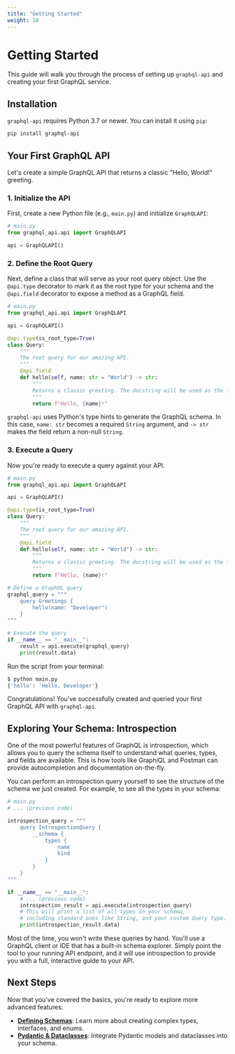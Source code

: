 ```yaml
---
title: "Getting Started"
weight: 10
---
```


# Getting Started

This guide will walk you through the process of setting up `graphql-api` and creating your first GraphQL service.

## Installation

`graphql-api` requires Python 3.7 or newer. You can install it using `pip`:

```bash
pip install graphql-api
```

## Your First GraphQL API

Let's create a simple GraphQL API that returns a classic "Hello, World!" greeting.

### 1. Initialize the API

First, create a new Python file (e.g., `main.py`) and initialize `GraphQLAPI`:

```python
# main.py
from graphql_api.api import GraphQLAPI

api = GraphQLAPI()
```

### 2. Define the Root Query

Next, define a class that will serve as your root query object. Use the `@api.type` decorator to mark it as the root type for your schema and the `@api.field` decorator to expose a method as a GraphQL field.

```python
# main.py
from graphql_api.api import GraphQLAPI

api = GraphQLAPI()

@api.type(is_root_type=True)
class Query:
    """
    The root query for our amazing API.
    """
    @api.field
    def hello(self, name: str = "World") -> str:
        """
        Returns a classic greeting. The docstring will be used as the field's description in the schema.
        """
        return f"Hello, {name}!"
```

`graphql-api` uses Python's type hints to generate the GraphQL schema. In this case, `name: str` becomes a required `String` argument, and `-> str` makes the field return a non-null `String`.

### 3. Execute a Query

Now you're ready to execute a query against your API.

```python
# main.py
from graphql_api.api import GraphQLAPI

api = GraphQLAPI()

@api.type(is_root_type=True)
class Query:
    """
    The root query for our amazing API.
    """
    @api.field
    def hello(self, name: str = "World") -> str:
        """
        Returns a classic greeting. The docstring will be used as the field's description in the schema.
        """
        return f"Hello, {name}!"

# Define a GraphQL query
graphql_query = """
    query Greetings {
        hello(name: "Developer")
    }
"""

# Execute the query
if __name__ == "__main__":
    result = api.execute(graphql_query)
    print(result.data)

```

Run the script from your terminal:

```bash
$ python main.py
{'hello': 'Hello, Developer'}
```

Congratulations! You've successfully created and queried your first GraphQL API with `graphql-api`.

## Exploring Your Schema: Introspection

One of the most powerful features of GraphQL is introspection, which allows you to query the schema itself to understand what queries, types, and fields are available. This is how tools like GraphiQL and Postman can provide autocompletion and documentation on-the-fly.

You can perform an introspection query yourself to see the structure of the schema we just created. For example, to see all the types in your schema:

```python
# main.py
# ... (previous code)

introspection_query = """
    query IntrospectionQuery {
        __schema {
            types {
                name
                kind
            }
        }
    }
"""

if __name__ == "__main__":
    # ... (previous code)
    introspection_result = api.execute(introspection_query)
    # This will print a list of all types in your schema,
    # including standard ones like String, and your custom Query type.
    print(introspection_result.data)

```

Most of the time, you won't write these queries by hand. You'll use a GraphQL client or IDE that has a built-in schema explorer. Simply point the tool to your running API endpoint, and it will use introspection to provide you with a full, interactive guide to your API.

## Next Steps

Now that you've covered the basics, you're ready to explore more advanced features:

- **[Defining Schemas](./defining-schemas.md)**: Learn more about creating complex types, interfaces, and enums.
- **[Pydantic & Dataclasses](./pydantic-and-dataclasses.md)**: Integrate Pydantic models and dataclasses into your schema. 